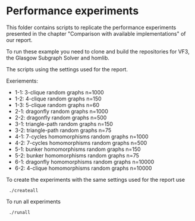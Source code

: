 # Performance experiments

This folder contains scripts to replicate the performance experiments presented in the chapter "Comparison with available implementations" of our report. 

To run these example you need to clone and build the repositories for VF3, the Glasgow Subgraph Solver and homlib.

The scripts using the settings used for the report. 

Exeriements:
 - 1-1: 3-clique random graphs n=1000
 - 1-2: 4-clique random graphs n=150
 - 1-3: 5-clique random graphs n=60
 - 2-1: dragonfly random graphs n=1000 
 - 2-2: dragonfly random graphs n=500
 - 3-1: triangle-path random graphs n=150 
 - 3-2: triangle-path random graphs n=75
 - 4-1: 7-cycles homomorphisms random graphs n=1000 
 - 4-2: 7-cycles homomorphisms random graphs n=500
 - 5-1: bunker homomorphisms random graphs n=150 
 - 5-2: bunker homomorphisms random graphs n=75
 - 6-1: dragonfly homomorphisms random graphs n=10000
 - 6-2: 4-clique homomorphisms random graphs n=10000

To create the experiments with the same settings used for the report use

```
 ./createall
```

To run all experiments

```
 ./runall
```
